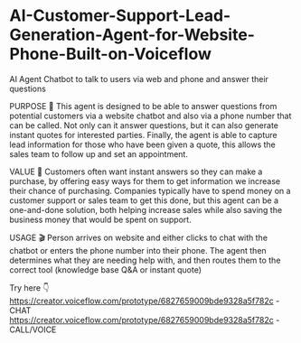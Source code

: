 # AI-Customer-Support-Lead-Generation-Agent-for-Website-Phone-Built-on-Voiceflow
AI Agent Chatbot to talk to users via web and phone and answer their questions

PURPOSE 💭
This agent is designed to be able to answer questions from potential customers via a website chatbot and also via a phone number that can be called. Not only can it answer questions, but it can also generate instant quotes for
interested parties. Finally, the agent is able to capture lead information for those who have been given a quote, this
allows the sales team to follow up and set an appointment.

VALUE 🤑
Customers often want instant answers so they can make a purchase, by offering easy ways for them to get 
information we increase their chance of purchasing. Companies typically have to spend money on a customer
support or sales team to get this done, but this agent can be a one-and-done solution, both helping increase sales
while also saving the business money that would be spent on support.

USAGE 🎬
Person arrives on website and either clicks to chat with the chatbot or enters the phone number into their phone.
The agent then determines what they are needing help with, and then routes them to the correct tool (knowledge base Q&A or instant quote)

Try here 👇
https://creator.voiceflow.com/prototype/6827659009bde9328a5f782c - CHAT
https://creator.voiceflow.com/prototype/6827659009bde9328a5f782c - CALL/VOICE

